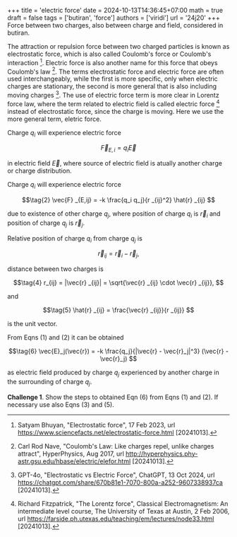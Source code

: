 +++
title = 'electric force'
date = 2024-10-13T14:36:45+07:00
math = true
draft = false
tags = ['butiran', 'force']
authors = ['viridi']
url = '24j20'
+++
Force between two charges, also between charge and field, considered in butiran.

<!--more-->

The attraction or repulsion force between two charged particles is known as electrostatic force, which is also called Coulomb's force or Coulomb's interaction [^bhuyan_2023]. Electric force is also another name for this force that obeys Coulomb's law [^nave_2017]. The terms electrostatic force and electric force are often used interchangeably, while the first is more specific, only when electric charges are stationary, the second is more general that is also including moving charges [^gpt4o_2024]. The use of electric force term is more clear in Lorentz force law, where the term related to electric field is called electric force [^fitzpatrick_2006] instead of electrostatic force, since the charge is moving. Here we use the more general term, eletric force.

Charge $q_i$ will experience electric force

$$\tag{1}
\vec{F} _{E,i} = q_i \vec{E}
$$

in electric field $\vec{E}$, where source of electric field is atually another charge or charge distribution.

Charge $q_i$ will experience electric force

$$\tag{2}
\vec{F} _{E,ij} = -k \frac{q_i q_j}{r _{ij}^2} \hat{r} _{ij}
$$

due to existence of other charge $q_j$, where position of charge $q_i$ is $\vec{r}_i$ and position of charge $q_j$ is $\vec{r}_j$.

Relative position of charge $q_i$ from charge $q_j$ is

$$\tag{3}
\vec{r} _{ij} = \vec{r}_i - \vec{r}_j,
$$

distance between two charges is

$$\tag{4}
r_{ij} = |\vec{r} _{ij}| = \sqrt{\vec{r} _{ij} \cdot \vec{r} _{ij}},
$$

and 

$$\tag{5}
\hat{r} _{ij} = \frac{\vec{r} _{ij}}{r _{ij}}
$$

is the unit vector.

From Eqns (1) and (2) it can be obtained

$$\tag{6}
\vec{E}_j(\vec{r}) = -k \frac{q_j}{|\vec{r} - \vec{r}_j|^3} (\vec{r} - \vec{r}_j)
$$

as electric field produced by charge $q_j$ experienced by another charge in the surrounding of charge $q_j$.

**Challenge 1**. Show the steps to obtained Eqn (6) from Eqns (1) and (2). If necessary use also Eqns (3) and (5).


[^bhuyan_2023]: Satyam Bhuyan, "Electrostatic force", 17 Feb 2023, url https://www.sciencefacts.net/electrostatic-force.html [20241013].
[^fitzpatrick_2006]: Richard Fitzpatrick, "The Lorentz force", Classical Electromagnetism: An intermediate level course, The University of Texas at Austin, 2 Feb 2006, url https://farside.ph.utexas.edu/teaching/em/lectures/node33.html [20241013].
[^gpt4o_2024]: GPT-4o, "Electrostatic vs Electric Force", ChatGPT, 13 Oct 2024, url https://chatgpt.com/share/670b81e1-7070-800a-a252-9607338937ca [20241013].
[^nave_2017]: Carl Rod Nave, "Coulomb's Law: Like charges repel, unlike charges attract", HyperPhysics, Aug 2017, url http://hyperphysics.phy-astr.gsu.edu/hbase/electric/elefor.html [20241013].

